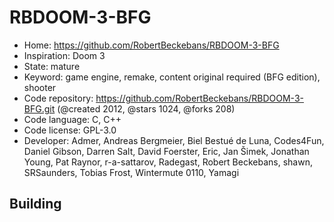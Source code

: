 # RBDOOM-3-BFG

- Home: https://github.com/RobertBeckebans/RBDOOM-3-BFG
- Inspiration: Doom 3
- State: mature
- Keyword: game engine, remake, content original required (BFG edition), shooter
- Code repository: https://github.com/RobertBeckebans/RBDOOM-3-BFG.git (@created 2012, @stars 1024, @forks 208)
- Code language: C, C++
- Code license: GPL-3.0
- Developer: Admer, Andreas Bergmeier, Biel Bestué de Luna, Codes4Fun, Daniel Gibson, Darren Salt, David Foerster, Eric, Jan Šimek, Jonathan Young, Pat Raynor, r-a-sattarov, Radegast, Robert Beckebans, shawn, SRSaunders, Tobias Frost, Wintermute 0110, Yamagi

## Building

